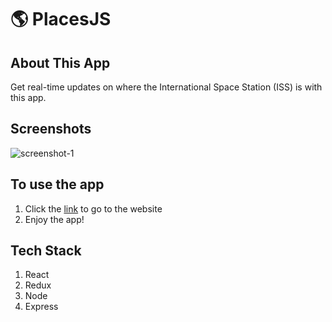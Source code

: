 # 🌎 PlacesJS

## About This App

Get real-time updates on where the International Space Station (ISS) is with this app.

## Screenshots

![screenshot-1](https://user-images.githubusercontent.com/28583016/58690454-82097f80-83c4-11e9-85ae-59cc7ccc22ec.png)

## To use the app

1. Click the [link](https://isaac-iss-locator.herokuapp.com) to go to the website
2. Enjoy the app!

## Tech Stack
1. React
2. Redux
3. Node
4. Express

